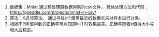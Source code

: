 1. 数据集：Mnist
   通过预处理原数据得到的csv文件。
   具体处理方法和代码：https://pjreddie.com/projects/mnist-in-csv/
2. 算法：K近邻算法。
       通过寻找k个距离最近的数据点来对样本进行分类。
3. 根据不同K值得到的正确率可以知道k=1 时效果最差。正确率随着k值得大小先增大后稳定。

